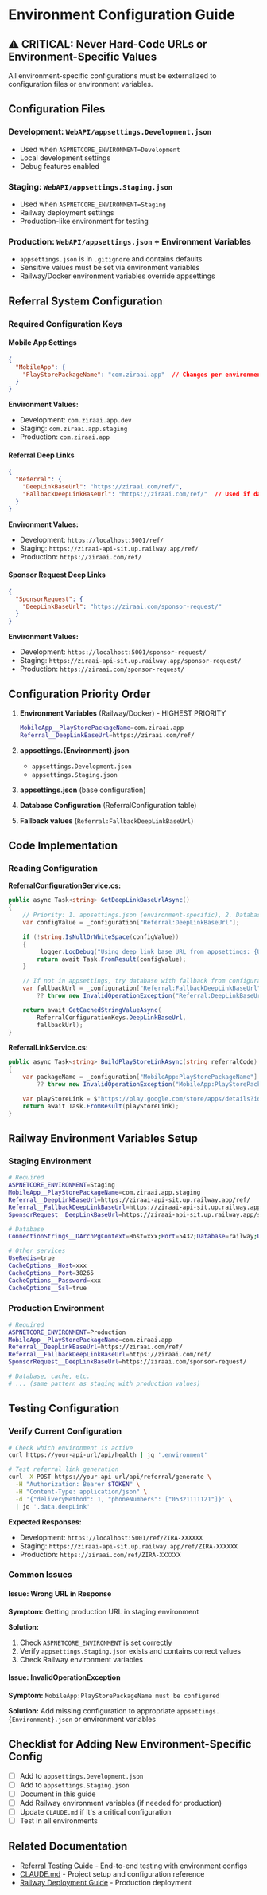 # Environment Configuration Guide

## ⚠️ CRITICAL: Never Hard-Code URLs or Environment-Specific Values

All environment-specific configurations must be externalized to configuration files or environment variables.

## Configuration Files

### Development: `WebAPI/appsettings.Development.json`
- Used when `ASPNETCORE_ENVIRONMENT=Development`
- Local development settings
- Debug features enabled

### Staging: `WebAPI/appsettings.Staging.json`
- Used when `ASPNETCORE_ENVIRONMENT=Staging`
- Railway deployment settings
- Production-like environment for testing

### Production: `WebAPI/appsettings.json` + Environment Variables
- `appsettings.json` is in `.gitignore` and contains defaults
- Sensitive values must be set via environment variables
- Railway/Docker environment variables override appsettings

## Referral System Configuration

### Required Configuration Keys

#### Mobile App Settings
```json
{
  "MobileApp": {
    "PlayStorePackageName": "com.ziraai.app"  // Changes per environment
  }
}
```

**Environment Values:**
- Development: `com.ziraai.app.dev`
- Staging: `com.ziraai.app.staging`
- Production: `com.ziraai.app`

#### Referral Deep Links
```json
{
  "Referral": {
    "DeepLinkBaseUrl": "https://ziraai.com/ref/",
    "FallbackDeepLinkBaseUrl": "https://ziraai.com/ref/"  // Used if database config fails
  }
}
```

**Environment Values:**
- Development: `https://localhost:5001/ref/`
- Staging: `https://ziraai-api-sit.up.railway.app/ref/`
- Production: `https://ziraai.com/ref/`

#### Sponsor Request Deep Links
```json
{
  "SponsorRequest": {
    "DeepLinkBaseUrl": "https://ziraai.com/sponsor-request/"
  }
}
```

**Environment Values:**
- Development: `https://localhost:5001/sponsor-request/`
- Staging: `https://ziraai-api-sit.up.railway.app/sponsor-request/`
- Production: `https://ziraai.com/sponsor-request/`

## Configuration Priority Order

1. **Environment Variables** (Railway/Docker) - HIGHEST PRIORITY
   ```bash
   MobileApp__PlayStorePackageName=com.ziraai.app
   Referral__DeepLinkBaseUrl=https://ziraai.com/ref/
   ```

2. **appsettings.{Environment}.json**
   - `appsettings.Development.json`
   - `appsettings.Staging.json`

3. **appsettings.json** (base configuration)

4. **Database Configuration** (ReferralConfiguration table)

5. **Fallback values** (`Referral:FallbackDeepLinkBaseUrl`)

## Code Implementation

### Reading Configuration

**ReferralConfigurationService.cs:**
```csharp
public async Task<string> GetDeepLinkBaseUrlAsync()
{
    // Priority: 1. appsettings.json (environment-specific), 2. Database, 3. Fallback from config
    var configValue = _configuration["Referral:DeepLinkBaseUrl"];

    if (!string.IsNullOrWhiteSpace(configValue))
    {
        _logger.LogDebug("Using deep link base URL from appsettings: {Url}", configValue);
        return await Task.FromResult(configValue);
    }

    // If not in appsettings, try database with fallback from configuration
    var fallbackUrl = _configuration["Referral:FallbackDeepLinkBaseUrl"]
        ?? throw new InvalidOperationException("Referral:DeepLinkBaseUrl or Referral:FallbackDeepLinkBaseUrl must be configured");

    return await GetCachedStringValueAsync(
        ReferralConfigurationKeys.DeepLinkBaseUrl,
        fallbackUrl);
}
```

**ReferralLinkService.cs:**
```csharp
public async Task<string> BuildPlayStoreLinkAsync(string referralCode)
{
    var packageName = _configuration["MobileApp:PlayStorePackageName"]
        ?? throw new InvalidOperationException("MobileApp:PlayStorePackageName must be configured");

    var playStoreLink = $"https://play.google.com/store/apps/details?id={packageName}&referrer={referralCode}";
    return await Task.FromResult(playStoreLink);
}
```

## Railway Environment Variables Setup

### Staging Environment

```bash
# Required
ASPNETCORE_ENVIRONMENT=Staging
MobileApp__PlayStorePackageName=com.ziraai.app.staging
Referral__DeepLinkBaseUrl=https://ziraai-api-sit.up.railway.app/ref/
Referral__FallbackDeepLinkBaseUrl=https://ziraai-api-sit.up.railway.app/ref/
SponsorRequest__DeepLinkBaseUrl=https://ziraai-api-sit.up.railway.app/sponsor-request/

# Database
ConnectionStrings__DArchPgContext=Host=xxx;Port=5432;Database=railway;Username=postgres;Password=xxx

# Other services
UseRedis=true
CacheOptions__Host=xxx
CacheOptions__Port=38265
CacheOptions__Password=xxx
CacheOptions__Ssl=true
```

### Production Environment

```bash
# Required
ASPNETCORE_ENVIRONMENT=Production
MobileApp__PlayStorePackageName=com.ziraai.app
Referral__DeepLinkBaseUrl=https://ziraai.com/ref/
Referral__FallbackDeepLinkBaseUrl=https://ziraai.com/ref/
SponsorRequest__DeepLinkBaseUrl=https://ziraai.com/sponsor-request/

# Database, cache, etc.
# ... (same pattern as staging with production values)
```

## Testing Configuration

### Verify Current Configuration

```bash
# Check which environment is active
curl https://your-api-url/api/health | jq '.environment'

# Test referral link generation
curl -X POST https://your-api-url/api/referral/generate \
  -H "Authorization: Bearer $TOKEN" \
  -H "Content-Type: application/json" \
  -d '{"deliveryMethod": 1, "phoneNumbers": ["05321111121"]}' \
  | jq '.data.deepLink'
```

**Expected Responses:**
- Development: `https://localhost:5001/ref/ZIRA-XXXXXX`
- Staging: `https://ziraai-api-sit.up.railway.app/ref/ZIRA-XXXXXX`
- Production: `https://ziraai.com/ref/ZIRA-XXXXXX`

### Common Issues

#### Issue: Wrong URL in Response
**Symptom:** Getting production URL in staging environment

**Solution:**
1. Check `ASPNETCORE_ENVIRONMENT` is set correctly
2. Verify `appsettings.Staging.json` exists and contains correct values
3. Check Railway environment variables

#### Issue: InvalidOperationException
**Symptom:** `MobileApp:PlayStorePackageName must be configured`

**Solution:**
Add missing configuration to appropriate `appsettings.{Environment}.json` or environment variables

## Checklist for Adding New Environment-Specific Config

- [ ] Add to `appsettings.Development.json`
- [ ] Add to `appsettings.Staging.json`
- [ ] Document in this guide
- [ ] Add Railway environment variables (if needed for production)
- [ ] Update `CLAUDE.md` if it's a critical configuration
- [ ] Test in all environments

## Related Documentation

- [Referral Testing Guide](./referral-testing-guide.md) - End-to-end testing with environment configs
- [CLAUDE.md](../CLAUDE.md) - Project setup and configuration reference
- [Railway Deployment Guide](./railway-deployment-best-practices.md) - Production deployment
